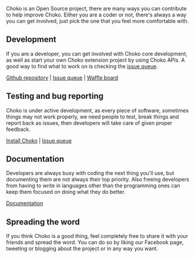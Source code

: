 Choko is an Open Source project, there are many ways you can contribute to help improve Choko. Either you are a coder or not, there's always a way you can get involved, just pick the one that you feel more comfortable with.

## Development

If you are a developer, you can get involved with Choko core development, as well as start your own Choko extension project by using Choko APIs. A good way to find what to work on is checking the [issue queue](https://github.com/recidive/choko/issues).

[Github repository](https://github.com/recidive/choko) | [Issue queue](https://github.com/recidive/choko/issues) | [Waffle board](https://waffle.io/recidive/choko)

## Testing and bug reporting

Choko is under active development, as every piece of software, sometimes things may not work properly, we need people to test, break things and report back as issues, then developers will take care of given proper feedback.

[Install Choko](/documentation/installation) | [Issue queue](https://github.com/recidive/choko/issues)

## Documentation

Developers are always busy with coding the next thing you'll use, but documenting them are not always their top priority. Also freeing developers from having to write in languages other than the programming ones can keep them focused on doing what they do better.

[Documentation](/getting-started)

## Spreading the word

If you think Choko is a good thing, feel completely free to share it with your friends and spread the word. You can do so by liking our Facebook page, tweeting or blogging about the project or in any way you want.
